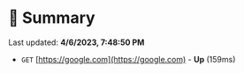 # 📖 Summary
Last updated: **4/6/2023, 7:48:50 PM**

- `GET` [https://google.com](https://google.com) - **Up** (159ms)

